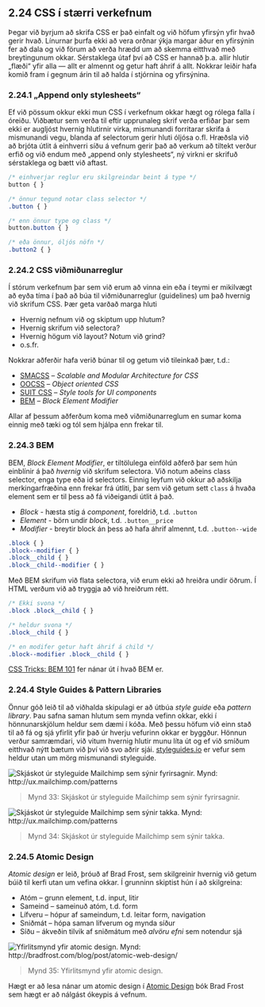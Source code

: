 
## 2.24 CSS í stærri verkefnum

Þegar við byrjum að skrifa CSS er það einfalt og við höfum yfirsýn yfir hvað gerir hvað. Línurnar þurfa ekki að vera orðnar ýkja margar áður en yfirsýnin fer að dala og við förum að verða hrædd um að skemma eitthvað með breytingunum okkar. Sérstaklega útaf því að CSS er hannað þ.a. allir hlutir „flæði“ yfir alla — allt er almennt og getur haft áhrif á allt. Nokkrar leiðir hafa komið fram í gegnum árin til að halda í stjórnina og yfirsýnina.

### 2.24.1 „Append only stylesheets“

Ef við pössum okkur ekki mun CSS í verkefnum okkar hægt og rólega falla í óreiðu. Viðbætur sem verða til eftir upprunaleg skrif verða erfiðar þar sem ekki er augljóst hvernig hlutirnir virka, mismunandi forritarar skrifa á mismunandi vegu, blanda af selectorum gerir hluti óljósa o.fl. Hræðsla við að brjóta útlit á einhverri síðu á vefnum gerir það að verkum að tiltekt verður erfið og við endum með „append only stylesheets“, ný virkni er skrifuð sérstaklega og bætt við aftast.

```css
/* einhverjar reglur eru skilgreindar beint á type */
button { }

/* önnur tegund notar class selector */
.button { }

/* enn önnur type og class */
button.button { }

/* eða önnur, óljós nöfn */
.button2 { }
```

### 2.24.2 CSS viðmiðunarreglur

Í stórum verkefnum þar sem við erum að vinna ein eða í teymi er mikilvægt að eyða tíma í það að búa til viðmiðunarreglur (guidelines) um það hvernig við skrifum CSS. Þær geta varðað marga hluti

* Hvernig nefnum við og skiptum upp hlutum?
* Hvernig skrifum við selectora?
* Hvernig högum við layout? Notum við grind?
* o.s.fr.

Nokkrar aðferðir hafa verið búnar til og getum við tileinkað þær, t.d.:

* [SMACSS](https://smacss.com/) – _Scalable and Modular Architecture for CSS_
* [OOCSS](https://www.smashingmagazine.com/2011/12/an-introduction-to-object-oriented-css-oocss/) – _Object oriented CSS_
* [SUIT CSS](https://suitcss.github.io/) – _Style tools for UI components_
* [BEM](http://getbem.com/) – _Block Element Modifier_

Allar af þessum aðferðum koma með viðmiðunarreglum en sumar koma einnig með tæki og tól sem hjálpa enn frekar til.

### 2.24.3 BEM

BEM, _Block Element Modifier_, er tiltölulega einföld aðferð þar sem hún einblínir á það _hvernig_ við skrifum selectora. Við notum aðeins class selector, enga type eða id selectors. Einnig leyfum við okkur að aðskilja merkingarfræðina enn frekar frá útliti, þar sem við getum sett `class` á hvaða element sem er til þess að fá viðeigandi útlit á það.

* _Block_ - hæsta stig á _component_, foreldrið, t.d. `.button`
* _Element_ - börn undir _block_, t.d. `.button__price`
* _Modifier_ - breytir block án þess að hafa áhrif almennt, t.d. `.button--wide`

```css
.block { }
.block--modifier { }
.block__child { }
.block__child--modifier { }
```

Með BEM skrifum við flata selectora, við erum ekki að hreiðra undir öðrum. Í HTML verðum við að tryggja að við hreiðrum rétt.

```css
/* Ekki svona */
.block .block__child { }

/* heldur svona */
.block__child { }

/* en modifer getur haft áhrif á child */
.block--modifier .block__child { }
```

[CSS Tricks: BEM 101](https://css-tricks.com/bem-101/) fer nánar út í hvað BEM er.

### 2.24.4 Style Guides & Pattern Libraries

Önnur góð leið til að viðhalda skipulagi er að útbúa _style guide_ eða _pattern library_. Þau safna saman hlutum sem mynda vefinn okkar, ekki í hönnunarskjölum heldur sem dæmi í kóða. Með þessu höfum við einn stað til að fá og sjá yfirlit yfir það úr hverju vefurinn okkar er byggður. Hönnun verður samræmdari, við vitum hvernig hlutir munu líta út og ef við smíðum eitthvað nýtt bætum við því við svo aðrir sjái. [styleguides.io](http://styleguides.io/) er vefur sem heldur utan um mörg mismunandi styleguide.

![](../img/mailchimp_type.png "Skjáskot úr styleguide Mailchimp sem sýnir fyrirsagnir. Mynd: http://ux.mailchimp.com/patterns")
> Mynd 33: Skjáskot úr styleguide Mailchimp sem sýnir fyrirsagnir.

![](../img/mailchimp_buttons.png "Skjáskot úr styleguide Mailchimp sem sýnir takka. Mynd: http://ux.mailchimp.com/patterns")
> Mynd 34: Skjáskot úr styleguide Mailchimp sem sýnir takka.

### 2.24.5 Atomic Design

_Atomic design_ er leið, þróuð af Brad Frost, sem skilgreinir hvernig við getum búið til kerfi utan um vefina okkar. Í grunninn skiptist hún í að skilgreina:

* Atóm – grunn element, t.d. input, litir
* Sameind – sameinuð atóm, t.d. form
* Lífveru – hópur af sameindum, t.d. leitar form, navigation
* Sniðmát – hópa saman lífverum og mynda síður
* Síðu – ákveðin tilvik af sniðmátum með _alvöru efni_ sem notendur sjá

![](../img/atomic-design.png "Yfirlitsmynd yfir atomic design. Mynd: http://bradfrost.com/blog/post/atomic-web-design/")
> Mynd 35: Yfirlitsmynd yfir atomic design.

Hægt er að lesa nánar um atomic design í [Atomic Design](http://atomicdesign.bradfrost.com/) bók Brad Frost sem hægt er að nálgást ókeypis á vefnum.
